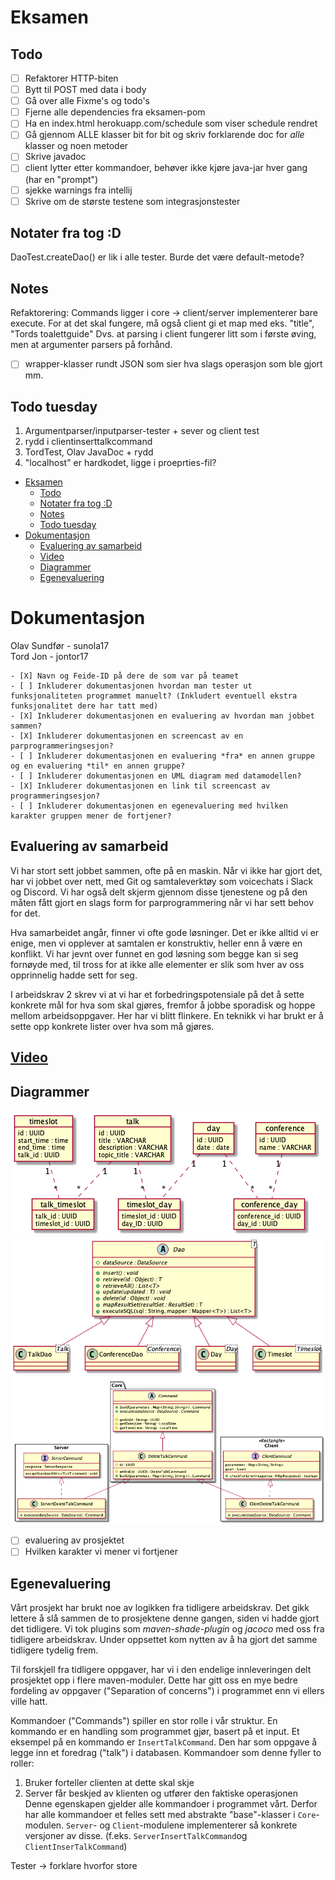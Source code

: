 # Eksamen 

## Todo 
-[ ] Refaktorer HTTP-biten 
-[ ] Bytt til POST med data i body 
-[ ] Gå over alle Fixme's og todo's 
-[ ] Fjerne alle dependencies fra eksamen-pom
-[ ] Ha en index.html herokuapp.com/schedule som viser schedule rendret
-[ ] Gå gjennom ALLE klasser bit for bit og skriv forklarende doc for _alle_ klasser og noen metoder   
-[ ] Skrive javadoc
-[ ] client lytter etter kommandoer, behøver ikke kjøre java-jar hver gang (har en "prompt")
-[ ] sjekke warnings fra intellij
-[ ] Skrive om de største testene som integrasjonstester 

## Notater fra tog :D 
DaoTest.createDao() er lik i alle tester. Burde det være default-metode?


## Notes 
Refaktorering: 
Commands ligger i core -> client/server implementerer bare execute.
For at det skal fungere, må også client gi et map med eks. "title", "Tords toalettguide"
Dvs. at parsing i client fungerer litt som i første øving, men at argumenter parsers på forhånd.          

-[ ] wrapper-klasser rundt JSON som sier hva slags operasjon som ble gjort mm. 

## Todo tuesday
1. Argumentparser/inputparser-tester + sever og client test 
2. rydd i clientinserttalkcommand
3. TordTest, Olav JavaDoc + rydd  
4. "localhost" er hardkodet, ligge i proeprties-fil?
 


- [Eksamen](#eksamen)
    - [Todo](#todo)
    - [Notater fra tog :D](#notater-fra-tog-d)
    - [Notes](#notes)
    - [Todo tuesday](#todo-tuesday)
- [Dokumentasjon](#dokumentasjon)
    - [Evaluering av samarbeid](#evaluering-av-samarbeid)
    - [Video](#video)
    - [Diagrammer](#diagrammer)
    - [Egenevaluering](#egenevaluering)


# Dokumentasjon 
Olav Sundfør - sunola17 <br>
Tord Jon - jontor17 <br>

    - [X] Navn og Feide-ID på dere de som var på teamet
    - [ ] Inkluderer dokumentasjonen hvordan man tester ut funksjonaliteten programmet manuelt? (Inkludert eventuell ekstra funksjonalitet dere har tatt med)
    - [X] Inkluderer dokumentasjonen en evaluering av hvordan man jobbet sammen?
    - [X] Inkluderer dokumentasjonen en screencast av en parprogrammeringsesjon?
    - [ ] Inkluderer dokumentasjonen en evaluering *fra* en annen gruppe og en evaluering *til* en annen gruppe?
    - [ ] Inkluderer dokumentasjonen en UML diagram med datamodellen?
    - [X] Inkluderer dokumentasjonen en link til screencast av programmeringsesjon?
    - [ ] Inkluderer dokumentasjonen en egenevaluering med hvilken karakter gruppen mener de fortjener?


## Evaluering av samarbeid 
Vi har stort sett jobbet sammen, ofte på en maskin. Når vi ikke har gjort det, har vi jobbet over nett, med Git og samtaleverktøy som voicechats i Slack og Discord. Vi har også delt skjerm gjennom disse tjenestene og på den måten fått gjort en slags form for parprogrammering når vi har sett behov for det.

Hva samarbeidet angår, finner vi ofte gode løsninger. Det er ikke alltid vi er enige, men vi opplever at samtalen er konstruktiv, heller enn å være en konflikt. Vi har jevnt over funnet en god løsning som begge kan si seg fornøyde med, til tross for at ikke alle elementer er slik som hver av oss opprinnelig hadde sett for seg.

I arbeidskrav 2 skrev vi at vi har et forbedringspotensiale på det å sette konkrete mål for hva som skal gjøres, fremfor å jobbe sporadisk og hoppe mellom arbeidsoppgaver. Her har vi blitt flinkere. 
En teknikk vi har brukt er å sette opp konkrete lister over hva som må gjøres. 

## [Video](https://www.youtube.com/watch?v=3axZ6puyq0s&feature=youtu.be)

## Diagrammer 
![Databasediagram](./diagrams/database/database.png)
![DAO-klassediagram](./diagrams/class/dao.png)
![Command-klassediagram](./diagrams/class/command.png)


- [ ] evaluering av prosjektet 
- [ ] Hvilken karakter vi mener vi fortjener

## Egenevaluering
Vårt prosjekt har brukt noe av logikken fra tidligere arbeidskrav. Det gikk lettere å slå sammen de to prosjektene denne gangen, siden vi hadde gjort det tidligere. Vi tok plugins som _maven-shade-plugin_ og _jacoco_ med oss fra tidligere arbeidskrav. Under oppsettet kom nytten av å ha gjort det samme tidligere tydelig frem. 

Til forskjell fra tidligere oppgaver, har vi i den endelige innleveringen delt prosjektet opp i flere maven-moduler. 
Dette har gitt oss en mye bedre fordeling av oppgaver ("Separation of concerns") i programmet enn vi ellers ville hatt. 

Kommandoer ("Commands") spiller en stor rolle i vår struktur. En kommando er en handling som programmet gjør, basert på et input. Et eksempel på en kommando er `InsertTalkCommand`. Den har som oppgave å legge inn et foredrag ("talk") i databasen. 
Kommandoer som denne fyller to roller:  
1. Bruker forteller clienten at dette skal skje
2. Server får beskjed av klienten og utfører den faktiske operasjonen
Denne egenskapen gjelder alle kommandoer i programmet vårt. Derfor har alle kommandoer et felles sett med  abstrakte "base"-klasser i `Core`-modulen. 
`Server`- og `Client`-modulene implementerer så konkrete versjoner av disse. (f.eks. `ServerInsertTalkCommand`og `ClientInserTalkCommand`)

Tester -> forklare hvorfor store 



